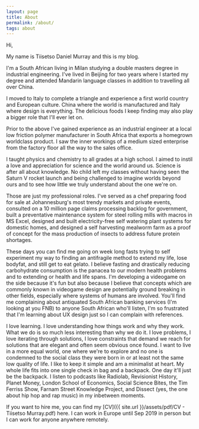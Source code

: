 ```yaml
---
layout: page
title: About
permalink: /about/
tags: about
---
```



Hi,

My name is Tiisetso Daniel Murray and this is my blog. 

I'm a South African living in Milan studying a double masters degree in industrial engineering. I've lived in Beijing for two years where I started my degree and attended Mandarin language classes in addition to travelling all over China. 

I moved to Italy to complete a triangle and experience a first world country and European culture. China where the world is manufactured and Italy where design is everything. The delicious foods I keep finding may also play a bigger role that I'll ever let on. 

Prior to the above I've gained experience as an industrial engineer at a local low friction polymer manufacturer in South Africa that exports a homegrown worldclass product. I saw the inner workings of a medium sized enterprise from the factory floor all the way to the sales office.

I taught physics and chemistry to all grades at a high school. I aimed to instil a love and appreciation for science and the world around us. Science is after all about knowledge. No child left my classes without having seen the Saturn V rocket launch and being challenged to imagine worlds beyond ours and to see how little we truly understand about the one we're on.

Those are just my professional roles. I've served as a chef preparing food for sale at Johannesburg's most trendy markets and private events, consulted on a 10 million page claims processing backlog for government, built a preventative maintenance system for steel rolling mills with macros in MS Excel, designed and built electricity-free self watering plant systems for domestic homes, and designed a self harvesting mealworm farm as a proof of concept for the mass production of insects to address future protein shortages.

These days you can find me going on week long fasts trying to self experiment my way to finding an antifragile method to extend my life, lose bodyfat, and still get to eat gelato. I believe fasting and drastically reducing carbohydrate consumption is the panacea to our modern health problems and to extending or health and life spans. I'm developing a videogame on the side because it's fun but also because I believe that concepts which are commonly known in videogame design are potentially ground breaking in other fields, especially where systems of humans are involved. You'll find me complaining about antiquated South African banking services (I'm looking at you FNB) to anyone South African who'll listen, I'm so frustrated that I'm learning about UX design just so I can complain with references.

I love learning. I love understanding how things work and why they work. What we do is so much less interesting than why we do it. I love problems, I love iterating through solutions, I love constraints that demand we reach for solutions that are elegant and often seem obvious once found. I want to live in a more equal world, one where we're to explore and no one is condemned to the social class they were born in or at least not the same low quality of life. I like to keep it simple and am a minimalist at heart. My whole life fits into one single check in bag and a backpack. One day it'll just be the backpack. I listen to podcasts like Radiolab, Revisionist History, Planet Money, London School of Economics, Social Science Bites, the Tim Ferriss Show, Farnam Street Knowledge Project, and Dissect (yes, the one about hip hop and rap music) in my inbetween moments.

If you want to hire me, you can find my [CV]({{ site.url }}/assets/pdf/CV - Tiisetso Murray.pdf) here. I can work in Europe until Sep 2019 in person but I can work for anyone anywhere remotely.


